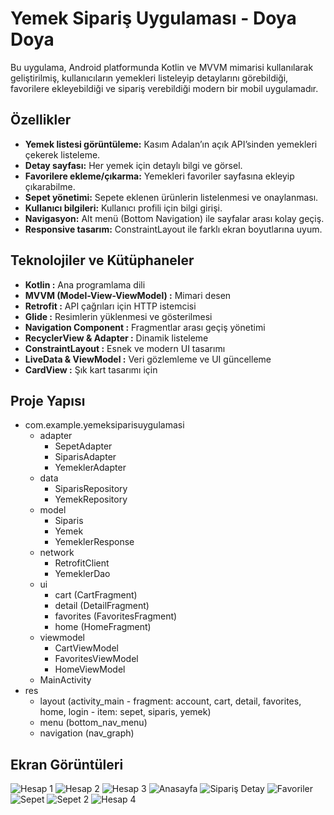 # Yemek Sipariş Uygulaması - Doya Doya
Bu uygulama, Android platformunda Kotlin ve MVVM mimarisi kullanılarak geliştirilmiş, kullanıcıların yemekleri listeleyip detaylarını görebildiği, favorilere ekleyebildiği ve sipariş verebildiği modern bir mobil uygulamadır.

## Özellikler
- **Yemek listesi görüntüleme:** Kasım Adalan’ın açık API’sinden yemekleri çekerek listeleme.
- **Detay sayfası:** Her yemek için detaylı bilgi ve görsel.
- **Favorilere ekleme/çıkarma:** Yemekleri favoriler sayfasına ekleyip çıkarabilme.
- **Sepet yönetimi:** Sepete eklenen ürünlerin listelenmesi ve onaylanması.
- **Kullanıcı bilgileri:** Kullanıcı profili için bilgi girişi.
- **Navigasyon:** Alt menü (Bottom Navigation) ile sayfalar arası kolay geçiş.
- **Responsive tasarım:** ConstraintLayout ile farklı ekran boyutlarına uyum.

## Teknolojiler ve Kütüphaneler
- **Kotlin :** Ana programlama dili
- **MVVM (Model-View-ViewModel) :** Mimari desen
- **Retrofit :** API çağrıları için HTTP istemcisi
- **Glide :** Resimlerin yüklenmesi ve gösterilmesi
- **Navigation Component :** Fragmentlar arası geçiş yönetimi
- **RecyclerView & Adapter :** Dinamik listeleme
- **ConstraintLayout :** Esnek ve modern UI tasarımı
- **LiveData & ViewModel :** Veri gözlemleme ve UI güncelleme
- **CardView :** Şık kart tasarımı için

## Proje Yapısı
- com.example.yemeksiparisuygulamasi
  - adapter
    - SepetAdapter
    - SiparisAdapter
    - YemeklerAdapter
  - data
    - SiparisRepository
    - YemekRepository
  - model
    - Siparis
    - Yemek
    - YemeklerResponse
  - network
    - RetrofitClient
    - YemeklerDao
  - ui
    - cart (CartFragment)
    - detail (DetailFragment)
    - favorites (FavoritesFragment)
    - home (HomeFragment)
  - viewmodel
    - CartViewModel
    - FavoritesViewModel
    - HomeViewModel
  - MainActivity
- res
  - layout (activity_main - fragment: account, cart, detail, favorites, home, login - item: sepet, siparis, yemek)
  - menu (bottom_nav_menu)
  - navigation (nav_graph)

## Ekran Görüntüleri
![Hesap 1](https://github.com/user-attachments/assets/cca4a315-d262-4afd-b8c3-6aa8b0911671)
![Hesap 2](https://github.com/user-attachments/assets/9f94d967-7e42-4924-b7ee-ed05ca580e10)
![Hesap 3](https://github.com/user-attachments/assets/e0ede4f9-ccc0-4e43-a2aa-902f85f2f43e)
![Anasayfa](https://github.com/user-attachments/assets/2e2e6867-ec2e-4e7c-90a4-d608a1e7590f)
![Sipariş Detay](https://github.com/user-attachments/assets/c5a8d7ae-52c5-459e-8fba-2a6ca31886be)
![Favoriler](https://github.com/user-attachments/assets/2a0d2ad0-b1db-48c8-9657-5cfc4028692a)
![Sepet](https://github.com/user-attachments/assets/8df013a5-5c45-4ecd-a966-2d94c732cffa)
![Sepet 2](https://github.com/user-attachments/assets/4a03b4ae-afd1-485d-ac05-384f37541841)
![Hesap 4](https://github.com/user-attachments/assets/3a1597e8-b090-4ca6-b18c-5bf31b46ddb2)
